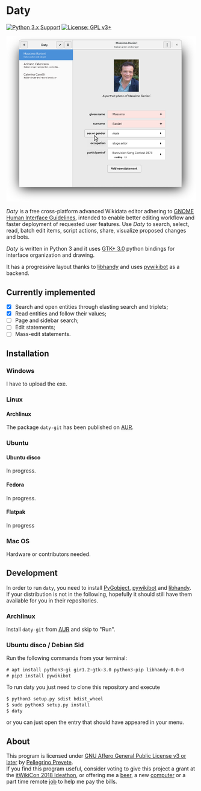 # Daty

[![Python 3.x Support](https://img.shields.io/pypi/pyversions/Django.svg)](https://python.org)
[![License: GPL v3+](https://img.shields.io/badge/license-GPL%20v3%2B-blue.svg)](http://www.gnu.org/licenses/gpl-3.0)

[![Daty welcome screen](mockups/editor.png)](mockups/editor.png)

*Daty* is a free cross-platform advanced Wikidata editor adhering to [GNOME Human Interface Guidelines](https://developer.gnome.org/hig/stable/), intended to enable better editing workflow and faster deployment of requested user features.
Use *Daty* to search, select, read, batch edit items, script actions, share, visualize proposed changes and bots.

*Daty* is written in Python 3 and it uses [GTK+ 3.0](https://developer.gnome.org/hig/stable/) python bindings for interface organization and drawing.

It has a progressive layout thanks to [libhandy](https://source.puri.sm/Librem5/libhandy) and uses [pywikibot](https://phabricator.wikimedia.org/project/profile/87/) as a backend.

## Currently implemented
- [X] Search and open entities through elasting search and triplets;
- [X] Read entities and follow their values;
- [ ] Page and sidebar search;
- [ ] Edit statements;
- [ ] Mass-edit statements.

## Installation

### Windows
I have to upload the exe.

### Linux
#### Archlinux
The package `daty-git` has been published on [AUR](https://aur.archlinux.org/packages/daty-git/).

### Ubuntu
#### Ubuntu disco
In progress.

#### Fedora
In progress.

#### Flatpak
In progress

### Mac OS
Hardware or contributors needed.

## Development
In order to run `daty`, you need to install [PyGobject](https://pygobject.readthedocs.io/en/latest/getting_started.html), [pywikibot](https://pypi.org/project/pywikibot) and [libhandy](https://source.puri.sm/tallero/libhandy). If your distribution is not in the following, hopefully it should still have them available for you in their repositories.

### Archlinux
Install `daty-git` from [AUR](https://aur.archlinux.org/packages/daty-git/) and skip to "Run".

### Ubuntu disco / Debian Sid
Run the following commands from your terminal:

    # apt install python3-gi gir1.2-gtk-3.0 python3-pip libhandy-0.0-0
    # pip3 install pywikibot

To run daty you just need to clone this repository and execute

    $ python3 setup.py sdist bdist_wheel
    $ sudo python3 setup.py install
    $ daty

or you can just open the entry that should have appeared in your menu.

## About

This program is licensed under [GNU Affero General Public License v3 or later](https://www.gnu.org/licenses/agpl-3.0.en.html) by [Pellegrino Prevete](http://prevete.ml).<br>
If you find this program useful, consider voting to give this project a grant at the [itWikiCon 2018 Ideathon](https://meta.wikimedia.org/wiki/ItWikiCon/2018/Ideathon), or offering me a [beer](https://patreon.com/tallero), a new [computer](https://patreon.com/tallero) or a part time remote [job](mailto:pellegrinoprevete@gmail.com) to help me pay the bills.

